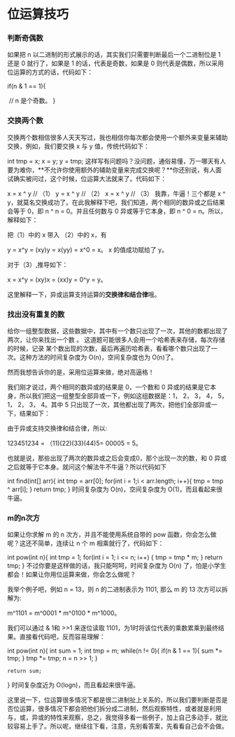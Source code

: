 # 位运算技巧

### 判断奇偶数

如果把 n 以二进制的形式展示的话，其实我们只需要判断最后一个二进制位是 1 还是 0 就行了，如果是 1 的话，代表是奇数，如果是 0 则代表是偶数，所以采用位运算的方式的话，代码如下：

if(n & 1 == 1){

​    // n 是个奇数。 }



### 交换两个数

交换两个数相信很多人天天写过，我也相信你每次都会使用一个额外来变量来辅助交换，例如，我们要交换 x 与 y 值，传统代码如下：

int tmp = x;
x = y;
y = tmp;
这样写有问题吗？没问题，通俗易懂，万一哪天有人要为难你，**不允许你使用额外的辅助变量来完成交换呢？**你还别说，有人面试确实被问过，这个时候，位运算大法就来了。代码如下：

x = x ^ y   // （1）
y = x ^ y   // （2）
x = x ^ y   // （3）
我靠，牛逼！三个都是 x ^ y，就莫名交换成功了。在此我解释下吧，我们知道，两个相同的数异或之后结果会等于 0，即 n ^ n = 0。并且任何数与 0 异或等于它本身，即 n ^ 0 = n。所以，解释如下：

把（1）中的 x 带入 （2）中的 x，有

y = x^y = (xy)y = x(yy) = x^0 = x。 x 的值成功赋给了 y。

对于（3）,推导如下：

x = x^y = (xy)x = (xx)y = 0^y = y。

这里解释一下，异或运算支持运算的**交换律和结合律**哦。



### 找出没有重复的数

给你一组整型数据，这些数据中，其中有一个数只出现了一次，其他的数都出现了两次，让你来找出一个数 。
这道题可能很多人会用一个哈希表来存储，每次存储的时候，记录 某个数出现的次数，最后再遍历哈希表，看看哪个数只出现了一次。这种方法的时间复杂度为 O(n)，空间复杂度也为 O(n)了。

然而我想告诉你的是，采用位运算来做，绝对高逼格！

我们刚才说过，两个相同的数异或的结果是 0，一个数和 0 异或的结果是它本身，所以我们把这一组整型全部异或一下，例如这组数据是：1， 2， 3， 4， 5， 1， 2， 3， 4。其中 5 只出现了一次，其他都出现了两次，把他们全部异或一下，结果如下：

由于异或支持交换律和结合律，所以:

123451234 = （11)(22)(33)(44)5= 00005 = 5。

也就是说，那些出现了两次的数异或之后会变成0，那个出现一次的数，和 0 异或之后就等于它本身。就问这个解法牛不牛逼？所以代码如下

int find(int[] arr){
    int tmp = arr[0];
    for(int i = 1;i < arr.length; i++){
        tmp = tmp ^ arr[i];
    }
    return tmp;
}
时间复杂度为 O(n)，空间复杂度为 O(1)，而且看起来很牛逼。



### m的n次方

如果让你求解 m 的 n 次方，并且不能使用系统自带的 pow 函数，你会怎么做呢？这还不简单，连续让 n 个 m 相乘就行了，代码如下：

int pow(int n){
    int tmp = 1;
    for(int i = 1; i <= n; i++) {
        tmp = tmp * m;
    }
    return tmp;
}
不过你要是这样做的话，我只能呵呵，时间复杂度为 O(n) 了，怕是小学生都会！如果让你用位运算来做，你会怎么做呢？

我举个例子吧，例如 n = 13，则 n 的二进制表示为 1101, 那么 m 的 13 次方可以拆解为:

m^1101 = m^0001 * m^0100 * m^1000。

我们可以通过 & 1和 >>1 来逐位读取 1101，为1时将该位代表的乘数累乘到最终结果。直接看代码吧，反而容易理解：

int pow(int n){
    int sum = 1;
    int tmp = m;
    while(n != 0){
        if(n & 1 == 1){
            sum *= tmp;
        }
        tmp *= tmp;
        n = n >> 1;
    }
    
    return sum;
}
时间复杂度近为 O(logn)，而且看起来很牛逼。

这里说一下，位运算很多情况下都是很二进制扯上关系的，所以我们要判断是否是否位运算，很多情况下都会把他们拆分成二进制，然后观察特性，或者就是利用与，或，异或的特性来观察，总之，我觉得多看一些例子，加上自己多动手，就比较容易上手了。所以呢，继续往下看，注意，先别看答案，先看看自己会不会做。

